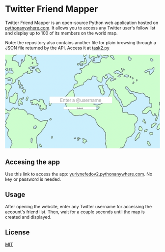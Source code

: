 # Twitter Friend Mapper

Twitter Friend Mapper is an open-source Python web application hosted on [pythonanywhere.com](https://www.pythonanywhere.com). It allows you to access any Twitter user's follow list and display up to 100 of its members on the world map.

Note: the repository also contains another file for plain browsing through a JSON file returned by the API. Access it at [task2.py](task2.py)

![alt text](screenshot.png)

## Accesing the app

Use this link to access the app: [yuriynefedov2.pythonanywhere.com](https://yuriynefedov2.pythonanywhere.com). No key or password is needed.

## Usage

After opening the website, enter any Twitter username for accessing the account's friend list. Then, wait for a couple seconds until the map is created and displayed.


## License
[MIT](https://choosealicense.com/licenses/mit/)
